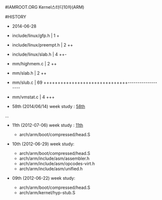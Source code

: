 #IAMROOT.ORG Kernel스터디10차(ARM)

#HISTORY
  - 2014-06-28
   -  include/linux/gfp.h    |  1 +
   - include/linux/preempt.h |  2 ++
   - include/linux/slab.h    |  4 ++-
   - mm/highmem.c            |  2 ++
   - mm/slab.h               |  2 ++
   - mm/slub.c               | 69 ++++++++++++++++++++++++++++++-------------------
   - mm/vmstat.c             |  4 +++

  - 58th (2014/06/14) week study : [58th](https://github.com/arm10c/linux-stable/blob/master/Reference/postscript/a10c_58.md)

...

  - 11th (2012-07-06) week study : [11th](http://www.iamroot.org/xe/index.php?mid=Kernel_10_ARM&category=172676&page=6&document_srl=174738)
    - arch/arm/boot/compressed/head.S

  - 10th (2012-06-29) week study: 
    - arch/arm/boot/compressed/head.S
    - arch/arm/include/asm/assembler.h
    - arch/arm/include/asm/opcodes-virt.h
    - arch/arm/include/asm/unified.h

  - 09th (2012-06-22) week study:
    - arch/arm/boot/compressed/head.S
    - arch/arm/kernel/hyp-stub.S
